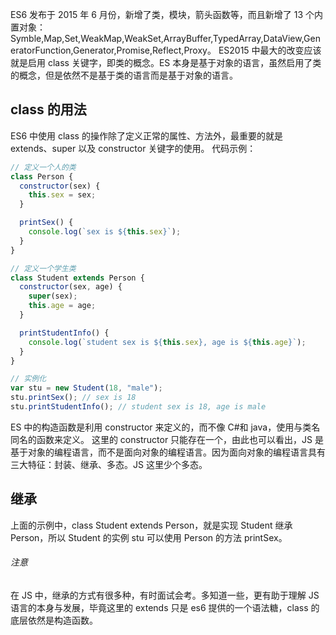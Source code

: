 ES6 发布于 2015 年 6 月份，新增了类，模块，箭头函数等，而且新增了 13 个内置对象：Symble,Map,Set,WeakMap,WeakSet,ArrayBuffer,TypedArray,DataView,GeneratorFunction,Generator,Promise,Reflect,Proxy。
ES2015 中最大的改变应该就是启用 class 关键字，即类的概念。ES 本身是基于对象的语言，虽然启用了类的概念，但是依然不是基于类的语言而是基于对象的语言。

## class 的用法

ES6 中使用 class 的操作除了定义正常的属性、方法外，最重要的就是 extends、super 以及 constructor 关键字的使用。
代码示例：

```javascript
// 定义一个人的类
class Person {
  constructor(sex) {
    this.sex = sex;
  }

  printSex() {
    console.log(`sex is ${this.sex}`);
  }
}

// 定义一个学生类
class Student extends Person {
  constructor(sex, age) {
    super(sex);
    this.age = age;
  }

  printStudentInfo() {
    console.log(`student sex is ${this.sex}, age is ${this.age}`);
  }
}

// 实例化
var stu = new Student(18, "male");
stu.printSex(); // sex is 18
stu.printStudentInfo(); // student sex is 18, age is male
```

ES 中的构造函数是利用 constructor 来定义的，而不像 C#和 java，使用与类名同名的函数来定义。
这里的 constructor 只能存在一个，由此也可以看出，JS 是基于对象的编程语言，而不是面向对象的编程语言。因为面向对象的编程语言具有三大特征：封装、继承、多态。JS 这里少个多态。

## 继承

上面的示例中，class Student extends Person，就是实现 Student 继承 Person，所以 Student 的实例 stu 可以使用 Person 的方法 printSex。

###### 注意
在 JS 中，继承的方式有很多种，有时面试会考。多知道一些，更有助于理解 JS 语言的本身与发展，毕竟这里的 extends 只是 es6 提供的一个语法糖，class 的底层依然是构造函数。
